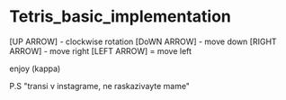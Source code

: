 # Tetris_basic_implementation
[UP ARROW] - clockwise rotation
[DoWN ARROW] - move down
[RIGHT ARROW] - move right
[LEFT ARROW] = move left

enjoy (kappa)

P.S
"transi v instagrame,
 ne raskazivayte mame"
